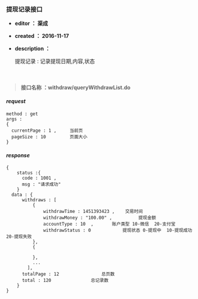 ### 提现记录接口

- **editor ： 渠成**


- **created ： 2016-11-17**


- **description ：**

  提现记录 : 记录提现日期,内容,状态

  ​

> #### 接口名称 ：withdraw/queryWithdrawList.do

#### ***request***

```
method : get
args : 
{
  currentPage : 1 ,     当前页
  pageSize : 10  		页面大小
}
```

#### ***response***

```
{
	status :{
      code : 1001 , 
      msg : "请求成功"
	}
  data : {
  	  withdraws : [
          {
              withdrawTime : 1451393423	,    交易时间
              withdrawMoney : "100.00" ,		  提现金额 
              accountType : 10 	,		账户类型 10-微信  20-支付宝
              withdrawStatus : 0 			提现状态 0-提现中  10-提现成功  20-提现失败			
          },
          {

          },
          ...
      	],
      totalPage : 12  				总页数
      total : 120				总记录数     	
  	}
}
```



